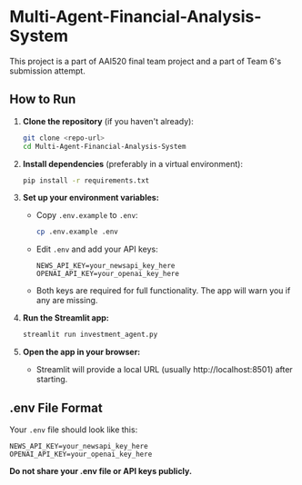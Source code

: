 
# Multi-Agent-Financial-Analysis-System
This project is a part of AAI520 final team project and a part of Team 6's submission attempt.

## How to Run

1. **Clone the repository** (if you haven't already):
	```bash
	git clone <repo-url>
	cd Multi-Agent-Financial-Analysis-System
	```

2. **Install dependencies** (preferably in a virtual environment):
	```bash
	pip install -r requirements.txt
	```

3. **Set up your environment variables:**
	- Copy `.env.example` to `.env`:
	  ```bash
	  cp .env.example .env
	  ```
	- Edit `.env` and add your API keys:
	  ```env
	  NEWS_API_KEY=your_newsapi_key_here
	  OPENAI_API_KEY=your_openai_key_here
	  ```
	- Both keys are required for full functionality. The app will warn you if any are missing.

4. **Run the Streamlit app:**
	```bash
	streamlit run investment_agent.py
	```

5. **Open the app in your browser:**
	- Streamlit will provide a local URL (usually http://localhost:8501) after starting.

## .env File Format

Your `.env` file should look like this:

```env
NEWS_API_KEY=your_newsapi_key_here
OPENAI_API_KEY=your_openai_key_here
```

**Do not share your .env file or API keys publicly.**
